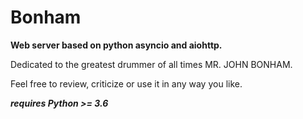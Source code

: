 # Bonham

**Web server based on python asyncio and aiohttp.**

Dedicated to the greatest drummer of all times MR. JOHN BONHAM.


Feel free to review, criticize or use it in any way you like.

***requires Python >= 3.6***


